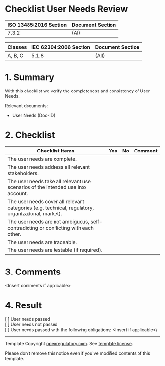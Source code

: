 # Checklist User Needs Review

| ISO 13485:2016 Section | Document Section |
|------------------------|------------------|
| 7.3.2                  | (Al)             |

| Classes | IEC 62304:2006 Section | Document Section |
|---------|------------------------|------------------|
| A, B, C | 5.1.8                  | (All)            |

# 1. Summary

With this checklist we verify the completeness and consistency of User Needs.

Relevant documents:

* User Needs (Doc-ID)

# 2. Checklist

| Checklist Items                                                                                                  | Yes | No | Comment |
|------------------------------------------------------------------------------------------------------------------|-----|----|---------|
| The user needs are complete.                                                                                     |     |    |         |
| The user needs address all relevant stakeholders.                                                                |     |    |         |
| The user needs take all relevant use scenarios of the intended use into account.                                 |     |    |         |
| The user needs cover all relevant categories (e.g. technical, regulatory, organizational, market).               |     |    |         |
| The user needs are not ambiguous, self-contradicting or conflicting with each other.                             |     |    |         |
| The user needs are traceable.                                                                                    |     |    |         |
| The user needs are testable (if required).                                                                       |     |    |         |

# 3. Comments

\<Insert comments if applicable\>

# 4. Result

[ ] User needs passed\
[ ] User needs not passed\
[ ] User needs passed with the following obligations: \<Insert if applicable\>\

---

Template Copyright [openregulatory.com](https://openregulatory.com). See [template
license](https://openregulatory.com/template-license).

Please don't remove this notice even if you've modified contents of this template.
